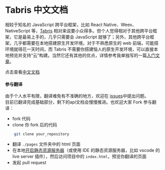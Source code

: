 # Tabris 中文文档

相较于知名的 JavaScript 跨平台框架，比如 React Native、Weex、NativeScript 等，[Tabris](https://tabrisjs.com/) 相对来说要小众得多。但个人觉得相对于其他跨平台框架，它是最易上手的，几乎只需要会 JavaScript 就够了；另外，其他跨平台框架，几乎都需要在本地搭建原生开发环境，对于不熟悉原生的 web 前端，可能搭环境就得花一天时间，而 Tabris 不需要你搭建恼人的原生开发环境，可以直接本地预览并支持“云”构建。当然它还有其他的优点，详情参考我单独写的一篇[入门文章](https://segmentfault.com/a/1190000011575529)。

点击查看[中文文档](https://youjingyu.github.io/Tabris-Documention)

#### 参与翻译 ####

由于个人水平有限，翻译难免有不准确的地方，欢迎在 [issues](https://github.com/Youjingyu/Tabris-Documention/issues)中提出问题。  
目前已翻译完成基础部分，剩下的api文档会慢慢推进。也欢迎大家 Fork 参与翻译：

- fork 代码
- clone 你 fork 后的代码
```bash
    git clone your_repository
```
- 翻译 `./pages` 文件夹中的 html 页面
- 在本地[开启静态资源服务器](https://github.com/Youjingyu/static-server)（或使用 IDE 的静态资源服务器，比如 vscode 的 live server 插件），然后访问项目中的 `index.html`，预览你翻译的页面
- 发起 pull request
